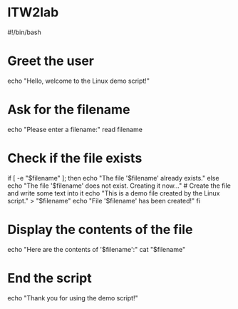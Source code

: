 # ITW2lab
#!/bin/bash

# Greet the user
echo "Hello, welcome to the Linux demo script!"

# Ask for the filename
echo "Please enter a filename:"
read filename

# Check if the file exists
if [ -e "$filename" ]; then
    echo "The file '$filename' already exists."
else
    echo "The file '$filename' does not exist. Creating it now..."
    # Create the file and write some text into it
    echo "This is a demo file created by the Linux script." > "$filename"
    echo "File '$filename' has been created!"
fi

# Display the contents of the file
echo "Here are the contents of '$filename':"
cat "$filename"

# End the script
echo "Thank you for using the demo script!"
